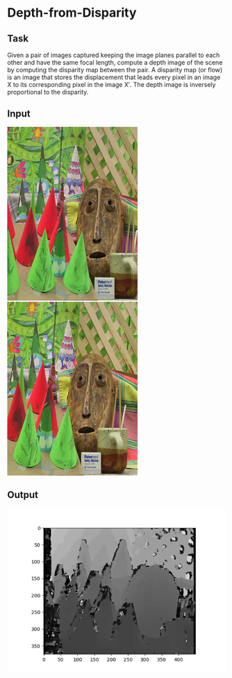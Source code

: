 # Depth-from-Disparity

## Task
Given a pair of images captured keeping the image planes parallel to each other and have the same focal length, compute a depth image of the scene by computing the disparity map between the pair.  A disparity map (or flow) is an image that stores the displacement that leads every pixel in an image X to its corresponding pixel in the image X′. The depth image is inversely proportional to the disparity.

## Input

<img  src="data/cones_im2.png" width="300" height="400" />
<img  src="data/cones_im6.png" width="300" height="400"/>
<br>

## Output
<img src="output/Cones_Gray_Scale.png">